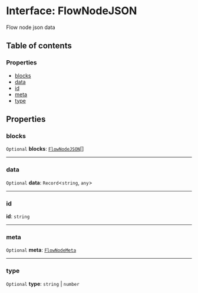 # Interface: FlowNodeJSON

Flow node json data

## Table of contents

### Properties

* [blocks](/en/auto-docs/document/interfaces/FlowNodeJSON.md#blocks)
* [data](/en/auto-docs/document/interfaces/FlowNodeJSON.md#data)
* [id](/en/auto-docs/document/interfaces/FlowNodeJSON.md#id)
* [meta](/en/auto-docs/document/interfaces/FlowNodeJSON.md#meta)
* [type](/en/auto-docs/document/interfaces/FlowNodeJSON.md#type)

## Properties

### blocks

`Optional` **blocks**: [`FlowNodeJSON`](/en/auto-docs/document/interfaces/FlowNodeJSON.md)\[]

***

### data

`Optional` **data**: `Record`<`string`, `any`>

***

### id

**id**: `string`

***

### meta

`Optional` **meta**: [`FlowNodeMeta`](/en/auto-docs/document/interfaces/FlowNodeMeta.md)

***

### type

`Optional` **type**: `string` | `number`
